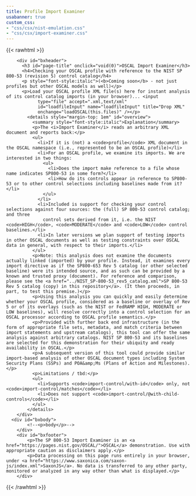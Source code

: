 ```yaml
---
title: Profile Import Examiner
usabanner: true
custom_css:
- "css/csx/nist-emulation.css"
- "css/csx/import-examiner.css"
---
```


{{< rawhtml >}}
  
<script type="text/javascript" src="../lib/Saxon-JS-2.2/SaxonJS2.js"> </script>
  <script xml:space="preserve">

function loadOSCAL(fileSet) {
    for (const eachFile of fileSet) {
        let frdr = new FileReader();
        frdr.onload = function () {
          SaxonJS.transform({
            sourceText: frdr.result,
            stylesheetLocation: "profile-checker.sef.json",
            initialTemplate: "examine-profile",
            stylesheetParams: {
              "fileName": eachFile.name
            }
          },"async")
    }
    frdr.readAsText(eachFile);
    }
}

function refreshBaseline(baseline, importIndex) {
    SaxonJS.transform({
        stylesheetLocation: "profile-checker.sef.json",
        initialTemplate:     "refresh-baseline",
        stylesheetParams: {
              "baseline":     baseline,
              "import-index": importIndex
            }
      },"async")
}
</script>
        <div id="bxheader">
          <h3 id="page-title" onclick="void(0)">OSCAL Import Examiner</h3>
          <h4>Checking your OSCAL profile with reference to the NIST SP 800-53 (revision 5) control catalog</h4>
          <p style="font-style:italic">(<b>Coming soon</b> - not just profiles but other OSCAL models as well)</p>
          <p>Load your OSCAL profile XML file(s) here for instant analysis of its control catalog imports (in your browser)... <input
                type="file" accept=".xml,text/xml"
                id="loadfileInput" name="loadfileInput" title="Drop XML"
                onchange="loadOSCAL(this.files)" /></p>
            <details style="margin-top: 1em" id="overview">
              <summary style="font-style:italic">Explanation</summary>
              <p>The <i>Import Examiner</i> reads an arbitrary XML document and reports back:</p>
              <ul>
                <li>If it is (not) a <code>profile</code> XML document in the OSCAL namespace (i.e., represented to be an OSCAL profile)</li>
                <li>For an OSCAL profile, we examine its imports. We are interested in two things:
                  <ul>
                    <li>Does the import make reference to a file whose name indicates SP800-53 in some form?</li>
                    <li>How do its controls appear in reference to SP800-53 or to other control selections including baselines made from it?</li>
                  </ul>
                </li>
                <li>Included is support for checking your control selections against four sources: the (full) SP 800-53 control catalog; and three
                  control sets derived from it, i.e. the NIST <code>HIGH</code>, <code>MODERATE</code> and <code>LOW</code> control baselines.</li>
                <li>In later versions we plan support of testing imports in other OSCAL documents as well as testing constraints over OSCAL data in general, with respect to their imports.</li>
              </ul>
              <p>Note: this analysis does not examine the documents actually linked (imported) by your profile. Instead, it examines every import directive as if the SP800-653 Rev 5 catalog (or other selected baseline) were its intended source, and as such can be provided by a known and trusted proxy (document). For reference and comparison, please see the <a href="../NIST_SP-800-53_rev5_catalog.xml">SP 800-53 Rev 5 catalog (copy) in this repository</a>. (It then proceeds, in part, to test this premise.)</p>
              <p>Using this analysis you can quickly and easily determine whether your OSCAL profile, considered as a baseline or overlay of Rev 5 or of its overlays (such as the NIST or FedRAMP HIGH, MODERATE or LOW baselines), will resolve correctly into a control selection for an OSCAL processor according to OSCAL profile semantics.</p>
              <p>Provided with further back end infrastructure (in the form of appropriate file sets, metadata, and match criteria between import statements and upstream catalogs), this tool can offer the same analysis against arbitrary catalogs. NIST SP 800-53 and its baselines are selected for this demonstration for their ubiquity and ready availability in OSCAL.</p>
              <p>A subsequent version of this tool could provide similar import-based analysis of other OSCAL document types including System Security Plans (SSPs) and POA&amp;Ms (Plans of Action and Milestones).</p>
              <p>Limitations / tbd:</p>
              <ul>
                <li>Supports <code>import-control/with-id</code> only, not <code>import-control/matches</code></li>
                <li>Does not support <code>import-control/@with-child-controls</code></li>
              </ul>
            </details>
        </div>
      <div id="bxbody">
            <!--<p>body</p>-->
        </div>
        <div id="bxfooter">
            <p>The SP 800-53 Import Examiner is an <a href="https://pages.nist.gov/OSCAL/">OSCAL</a> demonstration. Use with appropriate caution as disclaimers apply.</p>
            <p>Data processing on this page runs entirely in your browser, under <a href="https://www.saxonica.com/saxon-js/index.xml">SaxonJS</a>. No data is transferred to any other party, monitored or analyzed in any way other than what is displayed.</p>
        </div>

{{< /rawhtml >}}

